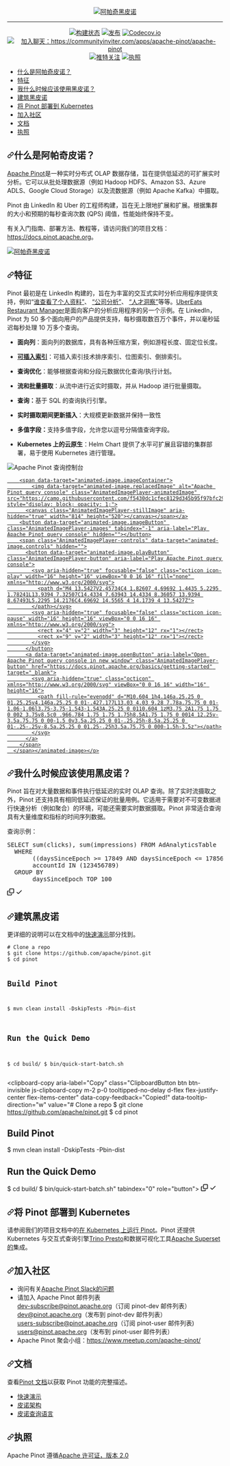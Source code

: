 <div class="Box-sc-g0xbh4-0 bJMeLZ js-snippet-clipboard-copy-unpositioned" data-hpc="true"><article class="markdown-body entry-content container-lg" itemprop="text">
<div align="center" dir="auto">
<a target="_blank" rel="noopener noreferrer nofollow" href="https://camo.githubusercontent.com/745f9277df8d52e5e73539d959e20cead824e75a1714de5c2bf756bfd71559a8/68747470733a2f2f696d6775722e636f6d2f474e6576445a302e706e67"><img src="https://camo.githubusercontent.com/745f9277df8d52e5e73539d959e20cead824e75a1714de5c2bf756bfd71559a8/68747470733a2f2f696d6775722e636f6d2f474e6576445a302e706e67" align="center" alt="阿帕奇黑皮诺" data-canonical-src="https://imgur.com/GNevDZ0.png" style="max-width: 100%;"></a>
<hr>
<p dir="auto"><a href="https://github.com/apache/pinot/actions/workflows/pinot_tests.yml"><img src="https://github.com/apache/pinot/actions/workflows/pinot_tests.yml/badge.svg?event=push" alt="构建状态" style="max-width: 100%;"></a>
<a href="https://pinot.apache.org/download/" rel="nofollow"><img src="https://camo.githubusercontent.com/6abaf2c70a28c45ccc1d91da7ce32d65277f4959a2daf3fa2d1beaa6aa0e35bc/68747470733a2f2f696d672e736869656c64732e696f2f6769746875622f72656c656173652f6170616368652f70696e6f742f616c6c2e737667" alt="发布" data-canonical-src="https://img.shields.io/github/release/apache/pinot/all.svg" style="max-width: 100%;"></a>
<a href="https://codecov.io/github/apache/pinot" rel="nofollow"><img src="https://camo.githubusercontent.com/73b241337495745fa52af10eacf3ecc5b9755d64eb8434a85790d928f07e8518/68747470733a2f2f636f6465636f762e696f2f6769746875622f6170616368652f70696e6f742f6272616e63682f6d61737465722f67726170682f62616467652e737667" alt="Codecov.io" data-canonical-src="https://codecov.io/github/apache/pinot/branch/master/graph/badge.svg" style="max-width: 100%;"></a>
<a href="https://communityinviter.com/apps/apache-pinot/apache-pinot" rel="nofollow"><img src="https://camo.githubusercontent.com/7fbb6d95a3062a56fce8096484eca9a58cac93d2112e3993f41558af6a9f7603/68747470733a2f2f696d672e736869656c64732e696f2f62616467652f736c61636b2d6170616368652d2d70696e6f742d627269676874677265656e3f6c6f676f3d736c61636b" alt="加入聊天：https://communityinviter.com/apps/apache-pinot/apache-pinot" data-canonical-src="https://img.shields.io/badge/slack-apache--pinot-brightgreen?logo=slack" style="max-width: 100%;"></a>
<a href="https://twitter.com/intent/follow?screen_name=apachepinot" rel="nofollow"><img src="https://camo.githubusercontent.com/7b1ee2ceb7d085103838c82571217e30891c8f7b3a414839452de6b417bc2275/68747470733a2f2f696d672e736869656c64732e696f2f747769747465722f666f6c6c6f772f61706163686570696e6f742e7376673f6c6162656c3d466f6c6c6f77267374796c653d736f6369616c" alt="推特关注" data-canonical-src="https://img.shields.io/twitter/follow/apachepinot.svg?label=Follow&amp;style=social" style="max-width: 100%;"></a>
<a href="/apache/pinot/blob/master/LICENSE"><img src="https://camo.githubusercontent.com/a95c58f0e66d903be630ac00ecd7486b1def722beede61ec65835f0e3c40132a/68747470733a2f2f696d672e736869656c64732e696f2f6769746875622f6c6963656e73652f6170616368652f70696e6f742e737667" alt="执照" data-canonical-src="https://img.shields.io/github/license/apache/pinot.svg" style="max-width: 100%;"></a></p>
</div>
<ul dir="auto">
<li><a href="#what-is-apache-pinot"><font style="vertical-align: inherit;"><font style="vertical-align: inherit;">什么是阿帕奇皮诺？</font></font></a></li>
<li><a href="#features"><font style="vertical-align: inherit;"><font style="vertical-align: inherit;">特征</font></font></a></li>
<li><a href="#when-should-i-use-pinot"><font style="vertical-align: inherit;"><font style="vertical-align: inherit;">我什么时候应该使用黑皮诺？</font></font></a></li>
<li><a href="#building-pinot"><font style="vertical-align: inherit;"><font style="vertical-align: inherit;">建筑黑皮诺</font></font></a></li>
<li><a href="#deploying-pinot-to-kubernetes"><font style="vertical-align: inherit;"><font style="vertical-align: inherit;">将 Pinot 部署到 Kubernetes</font></font></a></li>
<li><a href="#join-the-community"><font style="vertical-align: inherit;"><font style="vertical-align: inherit;">加入社区</font></font></a></li>
<li><a href="#documentation"><font style="vertical-align: inherit;"><font style="vertical-align: inherit;">文档</font></font></a></li>
<li><a href="#license"><font style="vertical-align: inherit;"><font style="vertical-align: inherit;">执照</font></font></a></li>
</ul>
<h1 tabindex="-1" dir="auto"><a id="user-content-what-is-apache-pinot" class="anchor" aria-hidden="true" tabindex="-1" href="#what-is-apache-pinot"><svg class="octicon octicon-link" viewBox="0 0 16 16" version="1.1" width="16" height="16" aria-hidden="true"><path d="m7.775 3.275 1.25-1.25a3.5 3.5 0 1 1 4.95 4.95l-2.5 2.5a3.5 3.5 0 0 1-4.95 0 .751.751 0 0 1 .018-1.042.751.751 0 0 1 1.042-.018 1.998 1.998 0 0 0 2.83 0l2.5-2.5a2.002 2.002 0 0 0-2.83-2.83l-1.25 1.25a.751.751 0 0 1-1.042-.018.751.751 0 0 1-.018-1.042Zm-4.69 9.64a1.998 1.998 0 0 0 2.83 0l1.25-1.25a.751.751 0 0 1 1.042.018.751.751 0 0 1 .018 1.042l-1.25 1.25a3.5 3.5 0 1 1-4.95-4.95l2.5-2.5a3.5 3.5 0 0 1 4.95 0 .751.751 0 0 1-.018 1.042.751.751 0 0 1-1.042.018 1.998 1.998 0 0 0-2.83 0l-2.5 2.5a1.998 1.998 0 0 0 0 2.83Z"></path></svg></a><font style="vertical-align: inherit;"><font style="vertical-align: inherit;">什么是阿帕奇皮诺？</font></font></h1>
<p dir="auto"><a href="https://pinot.apache.org" rel="nofollow"><font style="vertical-align: inherit;"><font style="vertical-align: inherit;">Apache Pinot</font></font></a><font style="vertical-align: inherit;"><font style="vertical-align: inherit;">是一种实时分布式 OLAP 数据存储，旨在提供低延迟的可扩展实时分析。</font><font style="vertical-align: inherit;">它可以从批处理数据源（例如 Hadoop HDFS、Amazon S3、Azure ADLS、Google Cloud Storage）以及流数据源（例如 Apache Kafka）中摄取。</font></font></p>
<p dir="auto"><font style="vertical-align: inherit;"><font style="vertical-align: inherit;">Pinot 由 LinkedIn 和 Uber 的工程师构建，旨在无上限地扩展和扩展。</font><font style="vertical-align: inherit;">根据集群的大小和预期的每秒查询次数 (QPS) 阈值，性能始终保持不变。</font></font></p>
<p dir="auto"><font style="vertical-align: inherit;"><font style="vertical-align: inherit;">有关入门指南、部署方法、教程等，请访问我们的项目文档：</font></font><a href="https://docs.pinot.apache.org" rel="nofollow"><font style="vertical-align: inherit;"><font style="vertical-align: inherit;">https://docs.pinot.apache.org</font></font></a><font style="vertical-align: inherit;"><font style="vertical-align: inherit;">。</font></font></p>
<p dir="auto"><a target="_blank" rel="noopener noreferrer nofollow" href="https://camo.githubusercontent.com/6d522e561389e5f5bdedc0d32a41b7d76b533f336e6f6292fa19d4e1718172a3/68747470733a2f2f67626c6f627363646e2e676974626f6f6b2e636f6d2f6173736574732532462d4c7448366e6c353844646e5a6e656c506454632532462d4d3639433438664b324268436f6f75315245722532462d4d363944624466634154635a4f41677958376b25324670696e6f742d6f766572766965772d677261706869632e706e673f616c743d6d6564696126746f6b656e3d33353532373232652d386431642d343339372d393732652d613831393137636564313832"><img src="https://camo.githubusercontent.com/6d522e561389e5f5bdedc0d32a41b7d76b533f336e6f6292fa19d4e1718172a3/68747470733a2f2f67626c6f627363646e2e676974626f6f6b2e636f6d2f6173736574732532462d4c7448366e6c353844646e5a6e656c506454632532462d4d3639433438664b324268436f6f75315245722532462d4d363944624466634154635a4f41677958376b25324670696e6f742d6f766572766965772d677261706869632e706e673f616c743d6d6564696126746f6b656e3d33353532373232652d386431642d343339372d393732652d613831393137636564313832" align="center" alt="阿帕奇黑皮诺" data-canonical-src="https://gblobscdn.gitbook.com/assets%2F-LtH6nl58DdnZnelPdTc%2F-M69C48fK2BhCoou1REr%2F-M69DbDfcATcZOAgyX7k%2Fpinot-overview-graphic.png?alt=media&amp;token=3552722e-8d1d-4397-972e-a81917ced182" style="max-width: 100%;"></a></p>
<h2 tabindex="-1" dir="auto"><a id="user-content-features" class="anchor" aria-hidden="true" tabindex="-1" href="#features"><svg class="octicon octicon-link" viewBox="0 0 16 16" version="1.1" width="16" height="16" aria-hidden="true"><path d="m7.775 3.275 1.25-1.25a3.5 3.5 0 1 1 4.95 4.95l-2.5 2.5a3.5 3.5 0 0 1-4.95 0 .751.751 0 0 1 .018-1.042.751.751 0 0 1 1.042-.018 1.998 1.998 0 0 0 2.83 0l2.5-2.5a2.002 2.002 0 0 0-2.83-2.83l-1.25 1.25a.751.751 0 0 1-1.042-.018.751.751 0 0 1-.018-1.042Zm-4.69 9.64a1.998 1.998 0 0 0 2.83 0l1.25-1.25a.751.751 0 0 1 1.042.018.751.751 0 0 1 .018 1.042l-1.25 1.25a3.5 3.5 0 1 1-4.95-4.95l2.5-2.5a3.5 3.5 0 0 1 4.95 0 .751.751 0 0 1-.018 1.042.751.751 0 0 1-1.042.018 1.998 1.998 0 0 0-2.83 0l-2.5 2.5a1.998 1.998 0 0 0 0 2.83Z"></path></svg></a><font style="vertical-align: inherit;"><font style="vertical-align: inherit;">特征</font></font></h2>
<p dir="auto"><font style="vertical-align: inherit;"><font style="vertical-align: inherit;">Pinot 最初是在 LinkedIn 构建的，旨在为丰富的交互式实时分析应用程序提供支持，例如“</font></font><a href="https://www.linkedin.com/me/profile-views/urn:li:wvmp:summary/" rel="nofollow"><font style="vertical-align: inherit;"><font style="vertical-align: inherit;">谁查看了个人资料”</font></font></a><font style="vertical-align: inherit;"><font style="vertical-align: inherit;">、   </font></font><a href="https://www.linkedin.com/company/linkedin/insights/" rel="nofollow"><font style="vertical-align: inherit;"><font style="vertical-align: inherit;">“公司分析”</font></font></a><font style="vertical-align: inherit;"><font style="vertical-align: inherit;">、   </font></font><a href="https://business.linkedin.com/talent-solutions/talent-insights" rel="nofollow"><font style="vertical-align: inherit;"><font style="vertical-align: inherit;">“人才洞察”</font></font></a><font style="vertical-align: inherit;"><font style="vertical-align: inherit;">等等。</font></font><a href="https://eng.uber.com/restaurant-manager/" rel="nofollow"><font style="vertical-align: inherit;"><font style="vertical-align: inherit;">UberEats Restaurant Manager</font></font></a><font style="vertical-align: inherit;"><font style="vertical-align: inherit;">是面向客户的分析应用程序的另一个示例。</font><font style="vertical-align: inherit;">在 LinkedIn，Pinot 为 50 多个面向用户的产品提供支持，每秒摄取数百万个事件，并以毫秒延迟每秒处理 10 万多个查询。</font></font></p>
<ul dir="auto">
<li>
<p dir="auto"><strong><font style="vertical-align: inherit;"><font style="vertical-align: inherit;">面向列</font></font></strong><font style="vertical-align: inherit;"><font style="vertical-align: inherit;">：面向列的数据库，具有各种压缩方案，例如游程长度、固定位长度。</font></font></p>
</li>
<li>
<p dir="auto"><a href="https://docs.pinot.apache.org/basics/indexing" rel="nofollow"><strong><font style="vertical-align: inherit;"><font style="vertical-align: inherit;">可插入索引</font></font></strong></a><font style="vertical-align: inherit;"><font style="vertical-align: inherit;">：可插入索引技术排序索引、位图索引、倒排索引。</font></font></p>
</li>
<li>
<p dir="auto"><strong><font style="vertical-align: inherit;"><font style="vertical-align: inherit;">查询优化</font></font></strong><font style="vertical-align: inherit;"><font style="vertical-align: inherit;">：能够根据查询和分段元数据优化查询/执行计划。</font></font></p>
</li>
<li>
<p dir="auto"><strong><font style="vertical-align: inherit;"><font style="vertical-align: inherit;">流和批量摄取</font></font></strong><font style="vertical-align: inherit;"><font style="vertical-align: inherit;">：从流中进行近实时摄取，并从 Hadoop 进行批量摄取。</font></font></p>
</li>
<li>
<p dir="auto"><strong><font style="vertical-align: inherit;"><font style="vertical-align: inherit;">查询：</font></font></strong><font style="vertical-align: inherit;"><font style="vertical-align: inherit;">基于 SQL 的查询执行引擎。</font></font></p>
</li>
<li>
<p dir="auto"><strong><font style="vertical-align: inherit;"><font style="vertical-align: inherit;">实时摄取期间更新插入</font></font></strong><font style="vertical-align: inherit;"><font style="vertical-align: inherit;">：大规模更新数据并保持一致性</font></font></p>
</li>
<li>
<p dir="auto"><strong><font style="vertical-align: inherit;"><font style="vertical-align: inherit;">多值字段：</font></font></strong><font style="vertical-align: inherit;"><font style="vertical-align: inherit;">支持多值字段，允许您以逗号分隔值查询字段。</font></font></p>
</li>
<li>
<p dir="auto"><strong><font style="vertical-align: inherit;"><font style="vertical-align: inherit;">Kubernetes 上的云原生</font></font></strong><font style="vertical-align: inherit;"><font style="vertical-align: inherit;">：Helm Chart 提供了水平可扩展且容错的集群部署，易于使用 Kubernetes 进行管理。</font></font></p>
</li>
</ul>
<p dir="auto"><animated-image data-catalyst=""><a href="https://docs.pinot.apache.org/basics/getting-started" rel="nofollow" data-target="animated-image.originalLink"><img src="https://camo.githubusercontent.com/f5430dc1cfec8129d345b95f97bfc29869b7fce338b24a9928b4db5914f241fe/68747470733a2f2f67626c6f627363646e2e676974626f6f6b2e636f6d2f6173736574732532462d4c7448366e6c353844646e5a6e656c506454632532462d4d4b61506632717665557435636730644d624d2532462d4d4b61506d5331667542733243486e78392d5a25324670696e6f742d75692d77696474682d313030302e6769663f616c743d6d6564696126746f6b656e3d35336534633561382d613963642d343631302d613333382d643534656130333663303930" align="center" alt="Apache Pinot 查询控制台" data-canonical-src="https://gblobscdn.gitbook.com/assets%2F-LtH6nl58DdnZnelPdTc%2F-MKaPf2qveUt5cg0dMbM%2F-MKaPmS1fuBs2CHnx9-Z%2Fpinot-ui-width-1000.gif?alt=media&amp;token=53e4c5a8-a9cd-4610-a338-d54ea036c090" style="max-width: 100%; display: inline-block;" data-target="animated-image.originalImage"></a>
      <span class="AnimatedImagePlayer" data-target="animated-image.player" hidden="">
        <a data-target="animated-image.replacedLink" class="AnimatedImagePlayer-images" href="https://docs.pinot.apache.org/basics/getting-started" target="_blank">
          
        <span data-target="animated-image.imageContainer">
            <img data-target="animated-image.replacedImage" alt="Apache Pinot query console" class="AnimatedImagePlayer-animatedImage" src="https://camo.githubusercontent.com/f5430dc1cfec8129d345b95f97bfc29869b7fce338b24a9928b4db5914f241fe/68747470733a2f2f67626c6f627363646e2e676974626f6f6b2e636f6d2f6173736574732532462d4c7448366e6c353844646e5a6e656c506454632532462d4d4b61506632717665557435636730644d624d2532462d4d4b61506d5331667542733243486e78392d5a25324670696e6f742d75692d77696474682d313030302e6769663f616c743d6d6564696126746f6b656e3d35336534633561382d613963642d343631302d613333382d643534656130333663303930" style="display: block; opacity: 1;">
          <canvas class="AnimatedImagePlayer-stillImage" aria-hidden="true" width="814" height="520"></canvas></span></a>
        <button data-target="animated-image.imageButton" class="AnimatedImagePlayer-images" tabindex="-1" aria-label="Play Apache Pinot query console" hidden=""></button>
        <span class="AnimatedImagePlayer-controls" data-target="animated-image.controls" hidden="">
          <button data-target="animated-image.playButton" class="AnimatedImagePlayer-button" aria-label="Play Apache Pinot query console">
            <svg aria-hidden="true" focusable="false" class="octicon icon-play" width="16" height="16" viewBox="0 0 16 16" fill="none" xmlns="http://www.w3.org/2000/svg">
              <path d="M4 13.5427V2.45734C4 1.82607 4.69692 1.4435 5.2295 1.78241L13.9394 7.32507C14.4334 7.63943 14.4334 8.36057 13.9394 8.67493L5.2295 14.2176C4.69692 14.5565 4 14.1739 4 13.5427Z">
            </path></svg>
            <svg aria-hidden="true" focusable="false" class="octicon icon-pause" width="16" height="16" viewBox="0 0 16 16" xmlns="http://www.w3.org/2000/svg">
              <rect x="4" y="2" width="3" height="12" rx="1"></rect>
              <rect x="9" y="2" width="3" height="12" rx="1"></rect>
            </svg>
          </button>
          <a data-target="animated-image.openButton" aria-label="Open Apache Pinot query console in new window" class="AnimatedImagePlayer-button" href="https://docs.pinot.apache.org/basics/getting-started" target="_blank">
            <svg aria-hidden="true" class="octicon" xmlns="http://www.w3.org/2000/svg" viewBox="0 0 16 16" width="16" height="16">
              <path fill-rule="evenodd" d="M10.604 1h4.146a.25.25 0 01.25.25v4.146a.25.25 0 01-.427.177L13.03 4.03 9.28 7.78a.75.75 0 01-1.06-1.06l3.75-3.75-1.543-1.543A.25.25 0 0110.604 1zM3.75 2A1.75 1.75 0 002 3.75v8.5c0 .966.784 1.75 1.75 1.75h8.5A1.75 1.75 0 0014 12.25v-3.5a.75.75 0 00-1.5 0v3.5a.25.25 0 01-.25.25h-8.5a.25.25 0 01-.25-.25v-8.5a.25.25 0 01.25-.25h3.5a.75.75 0 000-1.5h-3.5z"></path>
            </svg>
          </a>
        </span>
      </span></animated-image></p>
<h2 tabindex="-1" dir="auto"><a id="user-content-when-should-i-use-pinot" class="anchor" aria-hidden="true" tabindex="-1" href="#when-should-i-use-pinot"><svg class="octicon octicon-link" viewBox="0 0 16 16" version="1.1" width="16" height="16" aria-hidden="true"><path d="m7.775 3.275 1.25-1.25a3.5 3.5 0 1 1 4.95 4.95l-2.5 2.5a3.5 3.5 0 0 1-4.95 0 .751.751 0 0 1 .018-1.042.751.751 0 0 1 1.042-.018 1.998 1.998 0 0 0 2.83 0l2.5-2.5a2.002 2.002 0 0 0-2.83-2.83l-1.25 1.25a.751.751 0 0 1-1.042-.018.751.751 0 0 1-.018-1.042Zm-4.69 9.64a1.998 1.998 0 0 0 2.83 0l1.25-1.25a.751.751 0 0 1 1.042.018.751.751 0 0 1 .018 1.042l-1.25 1.25a3.5 3.5 0 1 1-4.95-4.95l2.5-2.5a3.5 3.5 0 0 1 4.95 0 .751.751 0 0 1-.018 1.042.751.751 0 0 1-1.042.018 1.998 1.998 0 0 0-2.83 0l-2.5 2.5a1.998 1.998 0 0 0 0 2.83Z"></path></svg></a><font style="vertical-align: inherit;"><font style="vertical-align: inherit;">我什么时候应该使用黑皮诺？</font></font></h2>
<p dir="auto"><font style="vertical-align: inherit;"><font style="vertical-align: inherit;">Pinot 旨在对大量数据和事件执行低延迟的实时 OLAP 查询。</font><font style="vertical-align: inherit;">除了实时流摄取之外，Pinot 还支持具有相同低延迟保证的批量用例。</font><font style="vertical-align: inherit;">它适用于需要对不可变数据进行快速分析（例如聚合）的环境，可能还需要实时数据摄取。</font><font style="vertical-align: inherit;">Pinot 非常适合查询具有大量维度和指标的时间序列数据。</font></font></p>
<p dir="auto"><font style="vertical-align: inherit;"><font style="vertical-align: inherit;">查询示例：</font></font></p>
<div class="highlight highlight-source-sql notranslate position-relative overflow-auto" dir="auto"><pre><span class="pl-k">SELECT</span> <span class="pl-c1">sum</span>(clicks), <span class="pl-c1">sum</span>(impressions) <span class="pl-k">FROM</span> AdAnalyticsTable
  <span class="pl-k">WHERE</span>
       ((daysSinceEpoch <span class="pl-k">&gt;=</span> <span class="pl-c1">17849</span> <span class="pl-k">AND</span> daysSinceEpoch <span class="pl-k">&lt;=</span> <span class="pl-c1">17856</span>)) <span class="pl-k">AND</span>
       accountId <span class="pl-k">IN</span> (<span class="pl-c1">123456789</span>)
  <span class="pl-k">GROUP BY</span>
       daysSinceEpoch TOP <span class="pl-c1">100</span></pre><div class="zeroclipboard-container">
    <clipboard-copy aria-label="Copy" class="ClipboardButton btn btn-invisible js-clipboard-copy m-2 p-0 tooltipped-no-delay d-flex flex-justify-center flex-items-center" data-copy-feedback="Copied!" data-tooltip-direction="w" value="SELECT sum(clicks), sum(impressions) FROM AdAnalyticsTable
  WHERE
       ((daysSinceEpoch >= 17849 AND daysSinceEpoch <= 17856)) AND
       accountId IN (123456789)
  GROUP BY
       daysSinceEpoch TOP 100" tabindex="0" role="button">
      <svg aria-hidden="true" height="16" viewBox="0 0 16 16" version="1.1" width="16" data-view-component="true" class="octicon octicon-copy js-clipboard-copy-icon">
    <path d="M0 6.75C0 5.784.784 5 1.75 5h1.5a.75.75 0 0 1 0 1.5h-1.5a.25.25 0 0 0-.25.25v7.5c0 .138.112.25.25.25h7.5a.25.25 0 0 0 .25-.25v-1.5a.75.75 0 0 1 1.5 0v1.5A1.75 1.75 0 0 1 9.25 16h-7.5A1.75 1.75 0 0 1 0 14.25Z"></path><path d="M5 1.75C5 .784 5.784 0 6.75 0h7.5C15.216 0 16 .784 16 1.75v7.5A1.75 1.75 0 0 1 14.25 11h-7.5A1.75 1.75 0 0 1 5 9.25Zm1.75-.25a.25.25 0 0 0-.25.25v7.5c0 .138.112.25.25.25h7.5a.25.25 0 0 0 .25-.25v-7.5a.25.25 0 0 0-.25-.25Z"></path>
</svg>
      <svg aria-hidden="true" height="16" viewBox="0 0 16 16" version="1.1" width="16" data-view-component="true" class="octicon octicon-check js-clipboard-check-icon color-fg-success d-none">
    <path d="M13.78 4.22a.75.75 0 0 1 0 1.06l-7.25 7.25a.75.75 0 0 1-1.06 0L2.22 9.28a.751.751 0 0 1 .018-1.042.751.751 0 0 1 1.042-.018L6 10.94l6.72-6.72a.75.75 0 0 1 1.06 0Z"></path>
</svg>
    </clipboard-copy>
  </div></div>
<h2 tabindex="-1" dir="auto"><a id="user-content-building-pinot" class="anchor" aria-hidden="true" tabindex="-1" href="#building-pinot"><svg class="octicon octicon-link" viewBox="0 0 16 16" version="1.1" width="16" height="16" aria-hidden="true"><path d="m7.775 3.275 1.25-1.25a3.5 3.5 0 1 1 4.95 4.95l-2.5 2.5a3.5 3.5 0 0 1-4.95 0 .751.751 0 0 1 .018-1.042.751.751 0 0 1 1.042-.018 1.998 1.998 0 0 0 2.83 0l2.5-2.5a2.002 2.002 0 0 0-2.83-2.83l-1.25 1.25a.751.751 0 0 1-1.042-.018.751.751 0 0 1-.018-1.042Zm-4.69 9.64a1.998 1.998 0 0 0 2.83 0l1.25-1.25a.751.751 0 0 1 1.042.018.751.751 0 0 1 .018 1.042l-1.25 1.25a3.5 3.5 0 1 1-4.95-4.95l2.5-2.5a3.5 3.5 0 0 1 4.95 0 .751.751 0 0 1-.018 1.042.751.751 0 0 1-1.042.018 1.998 1.998 0 0 0-2.83 0l-2.5 2.5a1.998 1.998 0 0 0 0 2.83Z"></path></svg></a><font style="vertical-align: inherit;"><font style="vertical-align: inherit;">建筑黑皮诺</font></font></h2>
<p dir="auto"><font style="vertical-align: inherit;"><font style="vertical-align: inherit;">更详细的说明可以在文档中的</font></font><a href="https://docs.pinot.apache.org/basics/getting-started/quick-start" rel="nofollow"><font style="vertical-align: inherit;"><font style="vertical-align: inherit;">快速演示</font></font></a><font style="vertical-align: inherit;"><font style="vertical-align: inherit;">部分找到。</font></font></p>
<div class="snippet-clipboard-content notranslate position-relative overflow-auto"><pre class="notranslate"><code># Clone a repo
$ git clone https://github.com/apache/pinot.git
$ cd pinot

# Build Pinot
$ mvn clean install -DskipTests -Pbin-dist

# Run the Quick Demo
$ cd build/
$ bin/quick-start-batch.sh
</code></pre><div class="zeroclipboard-container">
    <clipboard-copy aria-label="Copy" class="ClipboardButton btn btn-invisible js-clipboard-copy m-2 p-0 tooltipped-no-delay d-flex flex-justify-center flex-items-center" data-copy-feedback="Copied!" data-tooltip-direction="w" value="# Clone a repo
$ git clone https://github.com/apache/pinot.git
$ cd pinot

# Build Pinot
$ mvn clean install -DskipTests -Pbin-dist

# Run the Quick Demo
$ cd build/
$ bin/quick-start-batch.sh" tabindex="0" role="button">
      <svg aria-hidden="true" height="16" viewBox="0 0 16 16" version="1.1" width="16" data-view-component="true" class="octicon octicon-copy js-clipboard-copy-icon">
    <path d="M0 6.75C0 5.784.784 5 1.75 5h1.5a.75.75 0 0 1 0 1.5h-1.5a.25.25 0 0 0-.25.25v7.5c0 .138.112.25.25.25h7.5a.25.25 0 0 0 .25-.25v-1.5a.75.75 0 0 1 1.5 0v1.5A1.75 1.75 0 0 1 9.25 16h-7.5A1.75 1.75 0 0 1 0 14.25Z"></path><path d="M5 1.75C5 .784 5.784 0 6.75 0h7.5C15.216 0 16 .784 16 1.75v7.5A1.75 1.75 0 0 1 14.25 11h-7.5A1.75 1.75 0 0 1 5 9.25Zm1.75-.25a.25.25 0 0 0-.25.25v7.5c0 .138.112.25.25.25h7.5a.25.25 0 0 0 .25-.25v-7.5a.25.25 0 0 0-.25-.25Z"></path>
</svg>
      <svg aria-hidden="true" height="16" viewBox="0 0 16 16" version="1.1" width="16" data-view-component="true" class="octicon octicon-check js-clipboard-check-icon color-fg-success d-none">
    <path d="M13.78 4.22a.75.75 0 0 1 0 1.06l-7.25 7.25a.75.75 0 0 1-1.06 0L2.22 9.28a.751.751 0 0 1 .018-1.042.751.751 0 0 1 1.042-.018L6 10.94l6.72-6.72a.75.75 0 0 1 1.06 0Z"></path>
</svg>
    </clipboard-copy>
  </div></div>
<h2 tabindex="-1" dir="auto"><a id="user-content-deploying-pinot-to-kubernetes" class="anchor" aria-hidden="true" tabindex="-1" href="#deploying-pinot-to-kubernetes"><svg class="octicon octicon-link" viewBox="0 0 16 16" version="1.1" width="16" height="16" aria-hidden="true"><path d="m7.775 3.275 1.25-1.25a3.5 3.5 0 1 1 4.95 4.95l-2.5 2.5a3.5 3.5 0 0 1-4.95 0 .751.751 0 0 1 .018-1.042.751.751 0 0 1 1.042-.018 1.998 1.998 0 0 0 2.83 0l2.5-2.5a2.002 2.002 0 0 0-2.83-2.83l-1.25 1.25a.751.751 0 0 1-1.042-.018.751.751 0 0 1-.018-1.042Zm-4.69 9.64a1.998 1.998 0 0 0 2.83 0l1.25-1.25a.751.751 0 0 1 1.042.018.751.751 0 0 1 .018 1.042l-1.25 1.25a3.5 3.5 0 1 1-4.95-4.95l2.5-2.5a3.5 3.5 0 0 1 4.95 0 .751.751 0 0 1-.018 1.042.751.751 0 0 1-1.042.018 1.998 1.998 0 0 0-2.83 0l-2.5 2.5a1.998 1.998 0 0 0 0 2.83Z"></path></svg></a><font style="vertical-align: inherit;"><font style="vertical-align: inherit;">将 Pinot 部署到 Kubernetes</font></font></h2>
<p dir="auto"><font style="vertical-align: inherit;"><font style="vertical-align: inherit;">请参阅我们的项目文档中的</font></font><a href="https://docs.pinot.apache.org/basics/getting-started/kubernetes-quickstart" rel="nofollow"><font style="vertical-align: inherit;"><font style="vertical-align: inherit;">在 Kubernetes 上运行 Pinot</font></font></a><font style="vertical-align: inherit;"><font style="vertical-align: inherit;">。</font><font style="vertical-align: inherit;">Pinot 还提供 Kubernetes 与交互式查询引擎</font></font><a href="https://docs.pinot.apache.org/integrations/trino" rel="nofollow"><font style="vertical-align: inherit;"><font style="vertical-align: inherit;">Trino </font></font></a> <a href="https://docs.pinot.apache.org/integrations/presto" rel="nofollow"><font style="vertical-align: inherit;"><font style="vertical-align: inherit;">Presto</font></font></a><font style="vertical-align: inherit;"><font style="vertical-align: inherit;">和数据可视化工具</font></font><a href="/apache/pinot/blob/master/kubernetes/helm/superset.yaml"><font style="vertical-align: inherit;"><font style="vertical-align: inherit;">Apache Superset 的</font></font></a><font style="vertical-align: inherit;"><font style="vertical-align: inherit;">集成。</font></font></p>
<h2 tabindex="-1" dir="auto"><a id="user-content-join-the-community" class="anchor" aria-hidden="true" tabindex="-1" href="#join-the-community"><svg class="octicon octicon-link" viewBox="0 0 16 16" version="1.1" width="16" height="16" aria-hidden="true"><path d="m7.775 3.275 1.25-1.25a3.5 3.5 0 1 1 4.95 4.95l-2.5 2.5a3.5 3.5 0 0 1-4.95 0 .751.751 0 0 1 .018-1.042.751.751 0 0 1 1.042-.018 1.998 1.998 0 0 0 2.83 0l2.5-2.5a2.002 2.002 0 0 0-2.83-2.83l-1.25 1.25a.751.751 0 0 1-1.042-.018.751.751 0 0 1-.018-1.042Zm-4.69 9.64a1.998 1.998 0 0 0 2.83 0l1.25-1.25a.751.751 0 0 1 1.042.018.751.751 0 0 1 .018 1.042l-1.25 1.25a3.5 3.5 0 1 1-4.95-4.95l2.5-2.5a3.5 3.5 0 0 1 4.95 0 .751.751 0 0 1-.018 1.042.751.751 0 0 1-1.042.018 1.998 1.998 0 0 0-2.83 0l-2.5 2.5a1.998 1.998 0 0 0 0 2.83Z"></path></svg></a><font style="vertical-align: inherit;"><font style="vertical-align: inherit;">加入社区</font></font></h2>
<ul dir="auto">
<li><font style="vertical-align: inherit;"><font style="vertical-align: inherit;">询问有关</font></font><a href="https://join.slack.com/t/apache-pinot/shared_invite/zt-5z7pav2f-yYtjZdVA~EDmrGkho87Vzw" rel="nofollow"><font style="vertical-align: inherit;"><font style="vertical-align: inherit;">Apache Pinot Slack的问题</font></font></a></li>
<li><font style="vertical-align: inherit;"><font style="vertical-align: inherit;">请加入 Apache Pinot 邮件列表</font></font><br>
<a href="mailto:dev-subscribe@pinot.apache.org"><font style="vertical-align: inherit;"><font style="vertical-align: inherit;">dev-subscribe@pinot.apache.org</font></font></a><font style="vertical-align: inherit;"><font style="vertical-align: inherit;">（订阅 pinot-dev 邮件列表）</font></font><br>
<a href="mailto:dev@pinot.apache.org"><font style="vertical-align: inherit;"><font style="vertical-align: inherit;">dev@pinot.apache.org</font></font></a><font style="vertical-align: inherit;"><font style="vertical-align: inherit;">（发布到 pinot-dev 邮件列表）</font></font><br>
<a href="mailto:users-subscribe@pinot.apache.org"><font style="vertical-align: inherit;"><font style="vertical-align: inherit;">users-subscribe@pinot.apache.org</font></font></a><font style="vertical-align: inherit;"><font style="vertical-align: inherit;">（订阅 pinot-user 邮件列表) </font></font><br>
<a href="mailto:users@pinot.apache.org"><font style="vertical-align: inherit;"><font style="vertical-align: inherit;">users@pinot.apache.org</font></font></a><font style="vertical-align: inherit;"><font style="vertical-align: inherit;">（发布到 pinot-user 邮件列表）</font></font></li>
<li><font style="vertical-align: inherit;"><font style="vertical-align: inherit;">Apache Pinot 聚会小组：</font></font><a href="https://www.meetup.com/apache-pinot/" rel="nofollow"><font style="vertical-align: inherit;"><font style="vertical-align: inherit;">https://www.meetup.com/apache-pinot/</font></font></a></li>
</ul>
<h2 tabindex="-1" dir="auto"><a id="user-content-documentation" class="anchor" aria-hidden="true" tabindex="-1" href="#documentation"><svg class="octicon octicon-link" viewBox="0 0 16 16" version="1.1" width="16" height="16" aria-hidden="true"><path d="m7.775 3.275 1.25-1.25a3.5 3.5 0 1 1 4.95 4.95l-2.5 2.5a3.5 3.5 0 0 1-4.95 0 .751.751 0 0 1 .018-1.042.751.751 0 0 1 1.042-.018 1.998 1.998 0 0 0 2.83 0l2.5-2.5a2.002 2.002 0 0 0-2.83-2.83l-1.25 1.25a.751.751 0 0 1-1.042-.018.751.751 0 0 1-.018-1.042Zm-4.69 9.64a1.998 1.998 0 0 0 2.83 0l1.25-1.25a.751.751 0 0 1 1.042.018.751.751 0 0 1 .018 1.042l-1.25 1.25a3.5 3.5 0 1 1-4.95-4.95l2.5-2.5a3.5 3.5 0 0 1 4.95 0 .751.751 0 0 1-.018 1.042.751.751 0 0 1-1.042.018 1.998 1.998 0 0 0-2.83 0l-2.5 2.5a1.998 1.998 0 0 0 0 2.83Z"></path></svg></a><font style="vertical-align: inherit;"><font style="vertical-align: inherit;">文档</font></font></h2>
<p dir="auto"><font style="vertical-align: inherit;"><font style="vertical-align: inherit;">查看</font></font><a href="https://docs.pinot.apache.org/" rel="nofollow"><font style="vertical-align: inherit;"><font style="vertical-align: inherit;">Pinot 文档</font></font></a><font style="vertical-align: inherit;"><font style="vertical-align: inherit;">以获取 Pinot 功能的完整描述。</font></font></p>
<ul dir="auto">
<li><a href="https://docs.pinot.apache.org/getting-started/running-pinot-locally" rel="nofollow"><font style="vertical-align: inherit;"><font style="vertical-align: inherit;">快速演示</font></font></a></li>
<li><a href="https://docs.pinot.apache.org/basics/architecture" rel="nofollow"><font style="vertical-align: inherit;"><font style="vertical-align: inherit;">皮诺架构</font></font></a></li>
<li><a href="https://docs.pinot.apache.org/users/user-guide-query/pinot-query-language" rel="nofollow"><font style="vertical-align: inherit;"><font style="vertical-align: inherit;">皮诺查询语言</font></font></a></li>
</ul>
<h2 tabindex="-1" dir="auto"><a id="user-content-license" class="anchor" aria-hidden="true" tabindex="-1" href="#license"><svg class="octicon octicon-link" viewBox="0 0 16 16" version="1.1" width="16" height="16" aria-hidden="true"><path d="m7.775 3.275 1.25-1.25a3.5 3.5 0 1 1 4.95 4.95l-2.5 2.5a3.5 3.5 0 0 1-4.95 0 .751.751 0 0 1 .018-1.042.751.751 0 0 1 1.042-.018 1.998 1.998 0 0 0 2.83 0l2.5-2.5a2.002 2.002 0 0 0-2.83-2.83l-1.25 1.25a.751.751 0 0 1-1.042-.018.751.751 0 0 1-.018-1.042Zm-4.69 9.64a1.998 1.998 0 0 0 2.83 0l1.25-1.25a.751.751 0 0 1 1.042.018.751.751 0 0 1 .018 1.042l-1.25 1.25a3.5 3.5 0 1 1-4.95-4.95l2.5-2.5a3.5 3.5 0 0 1 4.95 0 .751.751 0 0 1-.018 1.042.751.751 0 0 1-1.042.018 1.998 1.998 0 0 0-2.83 0l-2.5 2.5a1.998 1.998 0 0 0 0 2.83Z"></path></svg></a><font style="vertical-align: inherit;"><font style="vertical-align: inherit;">执照</font></font></h2>
<p dir="auto"><font style="vertical-align: inherit;"><font style="vertical-align: inherit;">Apache Pinot 遵循</font></font><a href="http://www.apache.org/licenses/LICENSE-2.0" rel="nofollow"><font style="vertical-align: inherit;"><font style="vertical-align: inherit;">Apache 许可证，版本 2.0</font></font></a></p>
</article></div>
